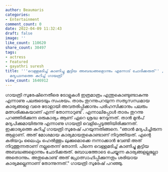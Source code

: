```yaml
---
author: Beaumaris
categories:
- Entertainment
comment_count: 0
date: 2022-04-09 11:32:43
draft: false
image: ''
like_count: 110620
share_count: 30497
tags:
- actress
- Featured
- gayathri suresh
title: '''വെള്ളമടിച്ച് കാണിച്ചു കൂട്ടിയ അബദ്ധങ്ങളൊന്നും എന്നോട് ചോദിക്കരുത്'' , മുൻപുണ്ടായിരുന്ന
  മദ്യപാനത്തെ കുറിച്ച് ഗായത്രി'
view_count: 1646912
---
```


ഗായത്രി സുരേഷിനെതീരെ ട്രോളുകൾ ഇത്രമാത്രം എന്തുകൊണ്ടുണ്ടാകുന്നു എന്നാണു പലരുടെയും സംശയം. താരം തുറന്നുപറയുന്ന സത്യസന്ധമായ കാര്യങ്ങളെ വരെ ട്രോളായി അവതരിപ്പിക്കാനും പരിഹസിക്കാനും പലരും മത്സരിക്കുകയാണ് എന്ന് തോന്നാറുണ്ട് . എന്നാലിപ്പോൾ താരം തുറന്നു പറഞ്ഞിരിക്കുന്ന ഒരുകാര്യം ആണ് ഏറെ ശ്രദ്ധ നേടുന്നത്. താൻ മുൻപ് മദ്യപിക്കുമായിരുന്നു എന്നാണു ഗായത്രി വെളിപ്പെടുത്തിയിരിക്കുന്നത്. ഇക്കാര്യത്തെ കുറിച്ച് ഗായത്രി സുരേഷ് പറയുന്നതിങ്ങനെ. "ഞാൻ മദ്യപിച്ചിരുന്ന ആളാണ്. അത് മോശമായ കാര്യമായതുകൊണ്ടാണ് നിറുത്തിയത്. എന്റെ കരിയറും ലൈഫും ഹെൽത്തും ലുക്കുമൊക്കെ നന്നാക്കാൻ വേണ്ടി അത് നിറുത്തുന്നതാണ് നല്ലതെന്ന് തോന്നി. പിന്നെ വെള്ളമടിച്ച് കാണിച്ചു കൂട്ടിയ അബദ്ധങ്ങളൊന്നും ചോദിക്കരുത്. ബോധത്തോടെ ചെയ്യുന്ന കാര്യങ്ങളല്ലല്ലോ അതൊന്നും. അതുകൊണ്ട് അത് പ്രോത്സാഹിപ്പിക്കുന്നതും ശരിയായ കാര്യമല്ലെന്നാണ് തോന്നുന്നത്." ഗായത്രി സുരേഷ് പറഞ്ഞു.